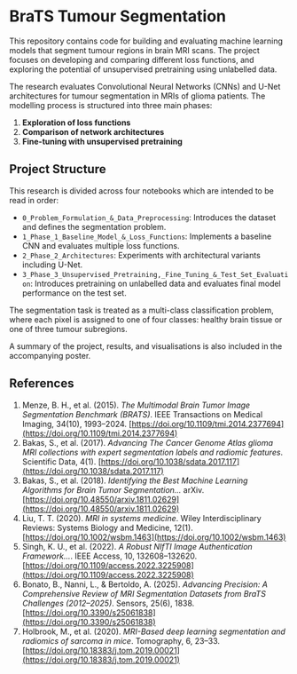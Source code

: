 # BraTS Tumour Segmentation

This repository contains code for building and evaluating machine learning models that segment tumour regions in brain MRI scans. The project focuses on developing and comparing different loss functions, and exploring the potential of unsupervised pretraining using unlabelled data.

The research evaluates Convolutional Neural Networks (CNNs) and U-Net architectures for tumour segmentation in MRIs of glioma patients. The modelling process is structured into three main phases:

1. **Exploration of loss functions**
2. **Comparison of network architectures**
3. **Fine-tuning with unsupervised pretraining**

## Project Structure

This research is divided across four notebooks which are intended to be read in order:

* `0_Problem_Formulation_&_Data_Preprocessing`: Introduces the dataset and defines the segmentation problem.
* `1_Phase_1_Baseline_Model_&_Loss_Functions`: Implements a baseline CNN and evaluates multiple loss functions.
* `2_Phase_2_Architectures`: Experiments with architectural variants including U-Net.
* `3_Phase_3_Unsupervised_Pretraining,_Fine_Tuning_&_Test_Set_Evaluation`: Introduces pretraining on unlabelled data and evaluates final model performance on the test set.

The segmentation task is treated as a multi-class classification problem, where each pixel is assigned to one of four classes: healthy brain tissue or one of three tumour subregions.

A summary of the project, results, and visualisations is also included in the accompanying poster.

## References

1. Menze, B. H., et al. (2015). *The Multimodal Brain Tumor Image Segmentation Benchmark (BRATS)*. IEEE Transactions on Medical Imaging, 34(10), 1993–2024. [https://doi.org/10.1109/tmi.2014.2377694](https://doi.org/10.1109/tmi.2014.2377694)
2. Bakas, S., et al. (2017). *Advancing The Cancer Genome Atlas glioma MRI collections with expert segmentation labels and radiomic features*. Scientific Data, 4(1). [https://doi.org/10.1038/sdata.2017.117](https://doi.org/10.1038/sdata.2017.117)
3. Bakas, S., et al. (2018). *Identifying the Best Machine Learning Algorithms for Brain Tumor Segmentation...* arXiv. [https://doi.org/10.48550/arxiv.1811.02629](https://doi.org/10.48550/arxiv.1811.02629)
4. Liu, T. T. (2020). *MRI in systems medicine*. Wiley Interdisciplinary Reviews: Systems Biology and Medicine, 12(1). [https://doi.org/10.1002/wsbm.1463](https://doi.org/10.1002/wsbm.1463)
5. Singh, K. U., et al. (2022). *A Robust NIfTI Image Authentication Framework...*. IEEE Access, 10, 132608–132620. [https://doi.org/10.1109/access.2022.3225908](https://doi.org/10.1109/access.2022.3225908)
6. Bonato, B., Nanni, L., & Bertoldo, A. (2025). *Advancing Precision: A Comprehensive Review of MRI Segmentation Datasets from BraTS Challenges (2012–2025)*. Sensors, 25(6), 1838. [https://doi.org/10.3390/s25061838](https://doi.org/10.3390/s25061838)
7. Holbrook, M., et al. (2020). *MRI-Based deep learning segmentation and radiomics of sarcoma in mice*. Tomography, 6, 23–33. [https://doi.org/10.18383/j.tom.2019.00021](https://doi.org/10.18383/j.tom.2019.00021)

